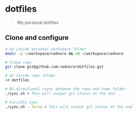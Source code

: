 # dotfiles

> My personal dotfiles

## Clone and configure

```bash
# Go inside personal workspace folder
mkdir -p ~/workspace/cednore && cd ~/workspace/cednore

# Clone repo
git clone git@github.com:cednore/dotfiles.git

# Go inside repo folder
cd dotfiles

# Bi-directional rsync between the repo and home folder
./sync.sh # This will output git status at the end

# Forcibly sync
./sync.sh --force # This will output git status at the end
```
